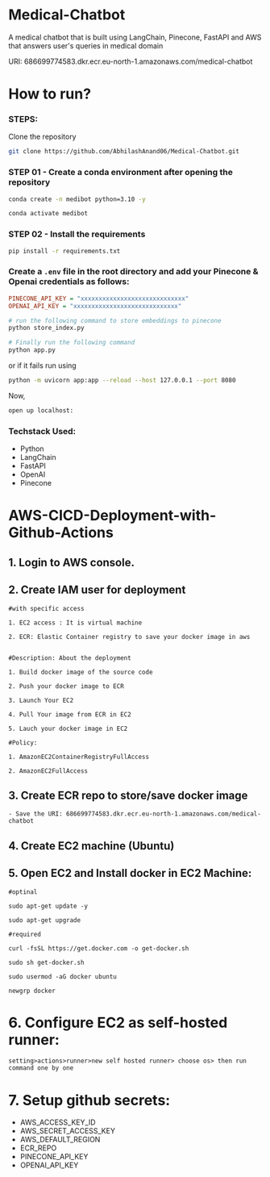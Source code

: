 # Medical-Chatbot
A medical chatbot that is built using LangChain, Pinecone, FastAPI and AWS that answers user's queries in medical domain 


URI: 686699774583.dkr.ecr.eu-north-1.amazonaws.com/medical-chatbot


# How to run?
### STEPS:

Clone the repository

```bash
git clone https://github.com/AbhilashAnand06/Medical-Chatbot.git
```
### STEP 01 - Create a conda environment after opening the repository

```bash
conda create -n medibot python=3.10 -y
```

```bash
conda activate medibot
```


### STEP 02 - Install the requirements
```bash
pip install -r requirements.txt
```


### Create a `.env` file in the root directory and add your Pinecone & Openai credentials as follows:

```ini
PINECONE_API_KEY = "xxxxxxxxxxxxxxxxxxxxxxxxxxxxx"
OPENAI_API_KEY = "xxxxxxxxxxxxxxxxxxxxxxxxxxxxx"
```


```bash
# run the following command to store embeddings to pinecone
python store_index.py
```

```bash
# Finally run the following command
python app.py 
```
or if it fails run using
```bash
python -m uvicorn app:app --reload --host 127.0.0.1 --port 8080
```

Now,
```bash
open up localhost:
```


### Techstack Used:

- Python
- LangChain
- FastAPI
- OpenAI
- Pinecone



# AWS-CICD-Deployment-with-Github-Actions

## 1. Login to AWS console.

## 2. Create IAM user for deployment

	#with specific access

	1. EC2 access : It is virtual machine

	2. ECR: Elastic Container registry to save your docker image in aws


	#Description: About the deployment

	1. Build docker image of the source code

	2. Push your docker image to ECR

	3. Launch Your EC2 

	4. Pull Your image from ECR in EC2

	5. Lauch your docker image in EC2

	#Policy:

	1. AmazonEC2ContainerRegistryFullAccess

	2. AmazonEC2FullAccess

	
## 3. Create ECR repo to store/save docker image
    - Save the URI: 686699774583.dkr.ecr.eu-north-1.amazonaws.com/medical-chatbot

	
## 4. Create EC2 machine (Ubuntu) 

## 5. Open EC2 and Install docker in EC2 Machine:
	
	
	#optinal

	sudo apt-get update -y

	sudo apt-get upgrade
	
	#required

	curl -fsSL https://get.docker.com -o get-docker.sh

	sudo sh get-docker.sh

	sudo usermod -aG docker ubuntu

	newgrp docker
	
# 6. Configure EC2 as self-hosted runner:
    setting>actions>runner>new self hosted runner> choose os> then run command one by one


# 7. Setup github secrets:

   - AWS_ACCESS_KEY_ID
   - AWS_SECRET_ACCESS_KEY
   - AWS_DEFAULT_REGION
   - ECR_REPO
   - PINECONE_API_KEY
   - OPENAI_API_KEY